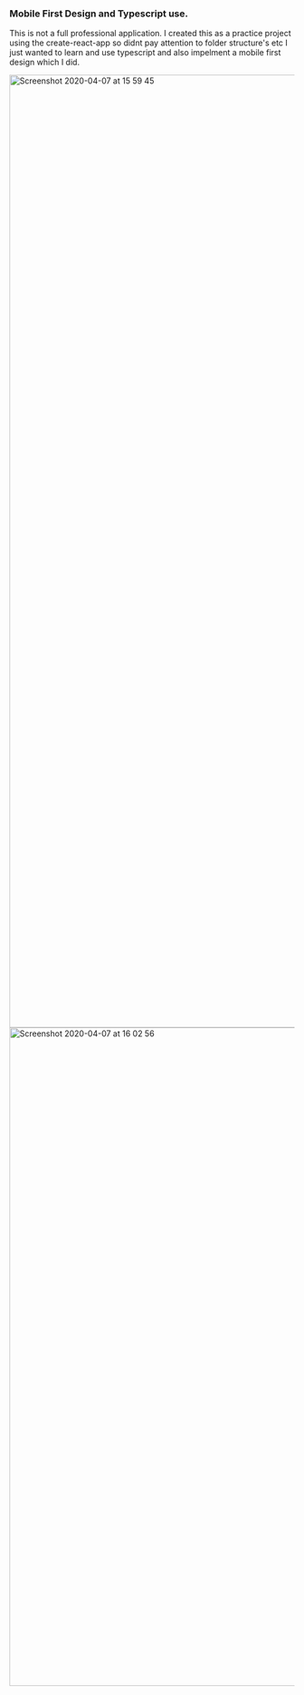 ### Mobile First Design and Typescript use.
This is not a full professional application. I created this as a practice project using the create-react-app so didnt pay attention to folder structure's etc I just wanted to learn and use typescript and also impelment a mobile first design which I did.

<img width="1680" alt="Screenshot 2020-04-07 at 15 59 45" src="https://user-images.githubusercontent.com/7544317/78685352-8b6b4e80-78e9-11ea-92a8-8b72656bde05.png">

<img width="1161" alt="Screenshot 2020-04-07 at 16 02 56" src="https://user-images.githubusercontent.com/7544317/78685368-91612f80-78e9-11ea-80fb-06080412d14d.png">
